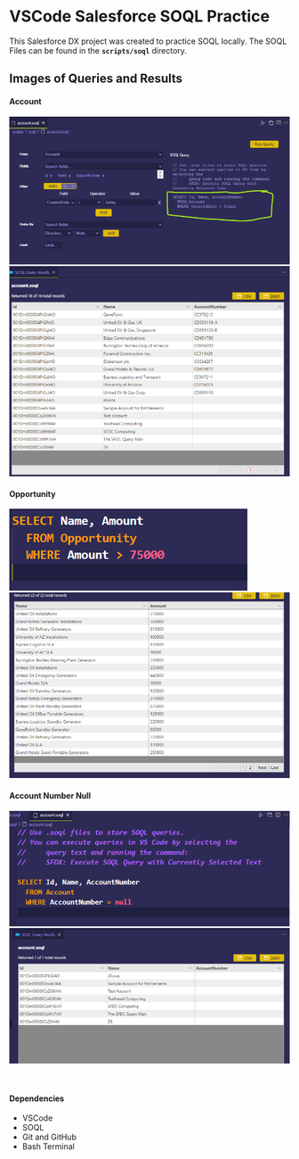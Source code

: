 # VSCode Salesforce SOQL Practice

This Salesforce DX project was created to practice SOQL locally. The SOQL Files can be found in the **```scripts/soql```** directory. 


## **Images of Queries and Results**

#### Account
![ACCOUNT SOQL QUERY 1](Images/VSCodeSOQLQuery.png) <br>
![ACCOUNT SOQL RESULTS](Images/VSCodeQueryResults.png)

#### Opportunity
![OPPORTUNITY SOQL QUERY](Images/SOQLQueryOpp.png)<br>
![OPPORTUNITY SOQL Results](Images/SOQLOppResults.png)

#### Account Number Null
![ACCOUNT NUMBER NULL QUERY](Images/SOQLQueryAcctNumNull.png)<br>
![ACCOUNT NUMBER NULL RESULTS](Images/SOQLQueryAcctNumNumResults.png)

<br>

#### Dependencies
* VSCode
* SOQL
* Git and GitHub
* Bash Terminal
